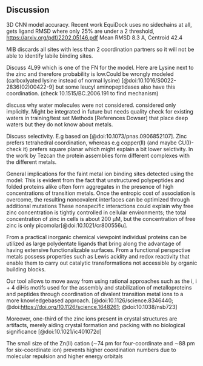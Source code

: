
## Discussion

3D CNN model accuracy. Recent work EquiDock uses no sidechains at all, gets ligand RMSD where only 25% are under a 2 threshold, https://arxiv.org/pdf/2202.05146.pdf Mean RMSD 8.3 A, Centroid 42.4


MIB discards all sites with less than 2 coordination partners so it will not be able to identify labile binding sites. 

Discuss 4L99 which is one of the FN for the model. Here are Lysine next to the zinc and therefore probability is low.Could be wrongly modeled (carboxlyated lysine instead of normal lysine) [@doi:10.1016/S0022-2836(02)00422-9] but some leucyl aminopeptidases also have this coordination. (check 10.1515/BC.2006.191 to find mechanism)


discuss why water molecules were not considered. considered only implicitly. Might be integrated in future but needs quality check for existing waters in training/test set 
Methods [References Dowser] that place deep waters but they do not know about metals. 

Discuss selectivity. E.g based on [@doi:10.1073/pnas.0906852107]. Zinc prefers tetrahedral coordination, whereas e.g copper(II) (and maybe CU(I)- check it) prefers square planar which might explain a bit lower selctivity. In the work by Tezcan the protein assemblies form different complexes with the different metals. 

General implications for the faint metal ion binding sites detected using the model: This is evident from the fact that unstructured polypeptides and folded proteins alike often form aggregates in the presence of high concentrations of transition metals.
Once the entropic cost of association is overcome, the resulting noncovalent interfaces can be optimized through additional mutations
 These nonspecific interactions could explain why free zinc concentration is tightly controlled in cellular environments; the total concentration of zinc in cells is about 200 μM, but the concentration of free zinc is only picomolar[@doi:10.1021/cr800556u].

From a practical inorganic chemical viewpoint individual proteins can be utilized as large polydentate ligands that bring along the advantage of having extensive functionalizable surfaces. From a functional perspective metals possess properties such as Lewis acidity and redox reactivity that enable them to carry out catalytic transformations not accessible by organic building blocks.

Our tool allows to move away from using rational approaches such as the  i, i + 4 diHis motifs used for the assembly and stabilization of metalloproteins and peptides through coordination of divalent transition metal ions to a more knowledgebased approach. [@doi:10.1126/science.8346440; @doi:https://doi.org/10.1126/science.1648261; @doi:10.1038/nsb723]


Moreover, one-third of the zinc ions present in crystal structures are artifacts, merely aiding crystal formation and packing with no biological significance [@doi:10.1021/ic401072d]

 The small size of the Zn(II) cation (∼74 pm for four-coordinate and ∼88 pm for six-coordinate ion) prevents higher coordination numbers due to molecular repulsion and higher energy orbitals